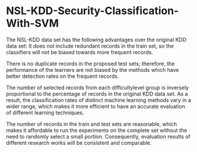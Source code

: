 # NSL-KDD-Security-Classification-With-SVM

The NSL-KDD data set has the following advantages over the original KDD data set:
It does not include redundant records in the train set, so the classifiers will not be biased towards more frequent records.

There is no duplicate records in the proposed test sets; therefore, the performance of the learners are not biased by the methods which have better detection rates on the frequent records.

The number of selected records from each difficultylevel group is inversely proportional to the percentage of records in the original KDD data set. As a result, the classification rates of distinct machine learning methods vary in a wider range, which makes it more efficient to have an accurate evaluation of different learning techniques.

The number of records in the train and test sets are reasonable, which makes it affordable to run the experiments on the complete set without the need to randomly select a small portion. Consequently, evaluation results of different research works will be consistent and comparable.

